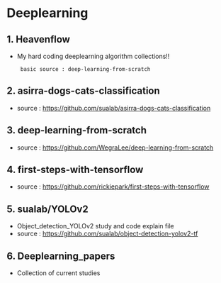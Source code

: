 # Deeplearning

## 1. Heavenflow
 * My hard coding deeplearning algorithm collections!!

        basic source : deep-learning-from-scratch
     
## 2. asirra-dogs-cats-classification
 * source : https://github.com/sualab/asirra-dogs-cats-classification

## 3. deep-learning-from-scratch
 * source : https://github.com/WegraLee/deep-learning-from-scratch

## 4. first-steps-with-tensorflow

* source : https://github.com/rickiepark/first-steps-with-tensorflow

## 5. sualab/YOLOv2
* Object_detection_YOLOv2 study and code explain file
* source : https://github.com/sualab/object-detection-yolov2-tf

## 6. Deeplearning_papers
 * Collection of current studies
